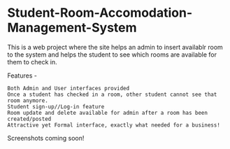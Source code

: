 # Student-Room-Accomodation-Management-System
This is a web project where the site helps an admin to insert availablr room to the system and helps the student to see which rooms are available for them to check in.

Features - 

    Both Admin and User interfaces provided
    Once a student has checked in a room, other student cannot see that room anymore.
    Student sign-up//Log-in feature
    Room update and delete available for admin after a room has been created/posted
    Attractive yet Formal interface, exactly what needed for a business!

Screenshots coming soon!
